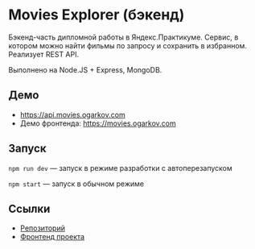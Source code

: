 # Movies Explorer (бэкенд)

Бэкенд-часть дипломной работы в Яндекс.Практикуме. Сервис, в котором можно найти фильмы по запросу и сохранить в избранном. Реализует REST API.

Выполнено на Node.JS + Express, MongoDB.

## Демо

* https://api.movies.ogarkov.com
* Демо фронтенда: https://movies.ogarkov.com

## Запуск

`npm run dev` — запуск в режиме разработки с автоперезапуском

`npm start` — запуск в обычном режиме

## Ссылки

* [Репозиторий](https://github.com/d-ogarkov/movies-explorer-api)
* [Фронтенд проекта](https://github.com/d-ogarkov/movies-explorer-frontend)

